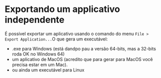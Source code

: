 #  Exportando um applicativo independente

É possível exportar um aplicativo usando o comando do menu `File > Export Application...`O que gera um executável:

- .exe para Windows (está dandpo pau a versão 64-bits, mas a 32-bits roda OK no Windows 64)
- um aplicativo de MacOS (acredito que para gerar para MacOS você precisa estar em um Mac). 
- ou ainda um executável para Linux 
